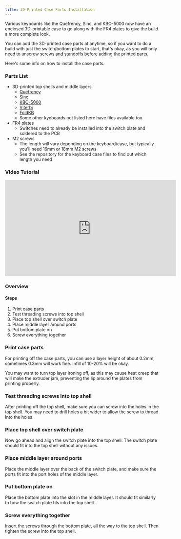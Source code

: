 ```yaml
---
title: 3D-Printed Case Parts Installation
---
```


Various keyboards like the Quefrency, Sinc, and KBO-5000 now have an enclosed 3D-printable case to go along with the FR4 plates to give the build a more complete look.

You can add the 3D-printed case parts at anytime, so if you want to do a build with just the switch/bottom plates to start, that's okay, as you will only need to unscrew screws and standoffs before adding the printed parts.

Here's some info on how to install the case parts.

### Parts List

- 3D-printed top shells and middle layers
    - [Quefrency](https://github.com/keebio/quefrency-case/tree/master/enclosed-case-rev3-rev4)
    - [Sinc](https://github.com/keebio/sinc-case)
    - [KBO-5000](https://github.com/keebio/kbo-5000-case)
    - [Viterbi](https://github.com/keebio/viterbi-case/tree/master/rev2)
    - [FoldKB](https://github.com/keebio/foldkb-case)
    - Some other kyeboards not listed here have files available too
- FR4 plates
    - Switches need to already be installed into the switch plate and soldered to the PCB
- M2 screws
    - The length will vary depending on the keyboard/case, but typically you'll need 16mm or 18mm M2 screws
    - See the repository for the keyboard case files to find out which length you need

### Video Tutorial

<iframe width="560" height="315" src="https://www.youtube.com/embed/lLJ3fImX_ek" title="YouTube video player" frameborder="0" allow="accelerometer; autoplay; clipboard-write; encrypted-media; gyroscope; picture-in-picture" allowfullscreen></iframe>

### Overview

#### Steps

1. Print case parts
2. Test threading screws into top shell
3. Place top shell over switch plate
4. Place middle layer around ports
5. Put bottom plate on
6. Screw everything together

### Print case parts

For printing off the case parts, you can use a layer height of about 0.2mm, sometimes 0.3mm will work fine. Infill of 10-20% will be okay.

You may want to turn top layer ironing off, as this may cause heat creep that will make the extruder jam, preventing the lip around the plates from printing properly.

### Test threading screws into top shell

After printing off the top shell, make sure you can screw into the holes in the top shell. You may need to drill holes a bit wider to allow the screw to thread into the holes.

### Place top shell over switch plate

Now go ahead and align the switch plate into the top shell. The switch plate should fit into the top shell without any issues.

### Place middle layer around ports

Place the middle layer over the back of the switch plate, and make sure the ports fit into the port holes of the middle layer.

### Put bottom plate on

Place the bottom plate into the slot in the middle layer. It should fit similarly to how the switch plate fits into the top shell.

### Screw everything together

Insert the screws through the bottom plate, all the way to the top shell. Then tighten the screw into the top shell.
